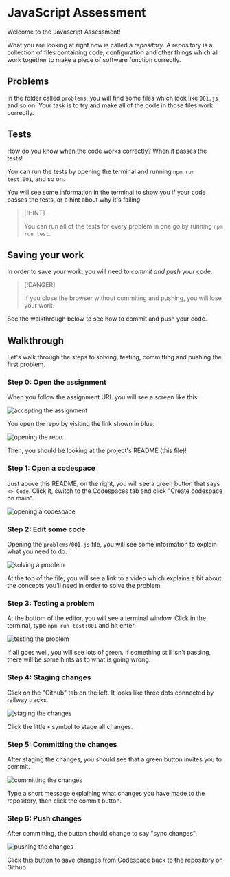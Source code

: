 # JavaScript Assessment

Welcome to the Javascript Assessment!

What you are looking at right now is called a _repository_. A repository is a
collection of files containing code, configuration and other things which all
work together to make a piece of software function correctly.

## Problems

In the folder called `problems`, you will find some files which look like
`001.js` and so on. Your task is to try and make all of the code in those files
work correctly.

## Tests

How do you know when the code works correctly? When it passes the tests!

You can run the tests by opening the terminal and running `npm run test:001`,
and so on.

You will see some information in the terminal to show you if your code passes
the tests, or a hint about why it's failing.

> [!HINT]
>
> You can run all of the tests for every problem in one go by running
> `npm run test`.

## Saving your work

In order to save your work, you will need to _commit and push_ your code.

> [!DANGER]
>
> If you close the browser without commiting and pushing, you will lose your
> work.

See the walkthrough below to see how to commit and push your code.

## Walkthrough

Let's walk through the steps to solving, testing, committing and pushing the
first problem.

### Step 0: Open the assignment

When you follow the assignment URL you will see a screen like this:

![accepting the assignment](img/image.png)

You open the repo by visiting the link shown in blue:

![opening the repo](img/image-1.png)

Then, you should be looking at the project's README (this file)!

### Step 1: Open a codespace

Just above this README, on the right, you will see a green button that says
`<> Code`. Click it, switch to the Codespaces tab and click "Create codespace on
main".

![opening a codespace](img/image-2.png)

### Step 2: Edit some code

Opening the `problems/001.js` file, you will see some information to explain
what you need to do.

![solving a problem](img/image-3.png)

At the top of the file, you will see a link to a video which explains a bit
about the concepts you'll need in order to solve the problem.

### Step 3: Testing a problem

At the bottom of the editor, you will see a terminal window. Click in the
terminal, type `npm run test:001` and hit enter.

![testing the problem](img/image-4.png)

If all goes well, you will see lots of green. If something still isn't passing,
there will be some hints as to what is going wrong.

### Step 4: Staging changes

Click on the "Github" tab on the left. It looks like three dots connected by
railway tracks.

![staging the changes](img/image-5.png)

Click the little `+` symbol to stage all changes.

### Step 5: Committing the changes

After staging the changes, you should see that a green button invites you to
commit.

![committing the changes](img/image-6.png)

Type a short message explaining what changes you have made to the repository,
then click the commit button.

### Step 6: Push changes

After committing, the button should change to say "sync changes".

![pushing the changes](img/image-7.png)

Click this button to save changes from Codespace back to the repository on
Github.
